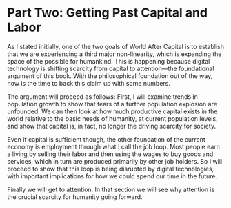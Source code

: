# Part Two: Getting Past Capital and Labor

As I stated initially, one of the two goals of World After Capital is to establish that we are experiencing a third major non-linearity, which is expanding the space of the possible for humankind. This is happening because digital technology is shifting scarcity from capital to attention&mdash;the foundational argument of this book. With the philosophical foundation out of the way, now is the time to back this claim up with some numbers.

The argument will proceed as follows: First, I will examine trends in population growth to show that fears of a further population explosion are unfounded. We can then look at how much productive capital exists in the world relative to the basic needs of humanity, at current population levels, and show that capital is, in fact, no longer the driving scarcity for society. 

Even if capital is sufficient though, the other foundation of the current economy is employment through what I call the job loop. Most people earn a living by selling their labor and then using the wages to buy goods and services, which in turn are produced primarily by other job holders. So I will proceed to show that this loop is being disrupted by digital technologies, with important implications for how we could spend our time in the future.

Finally we will get to attention. In that section we will see why attention is the crucial scarcity for humanity going forward.